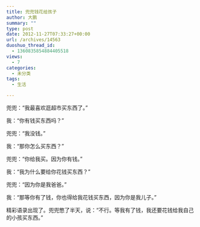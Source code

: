 ```yaml
---
title: 兜兜钱花给孩子
author: 大鹏
summary: ""
type: post
date: 2012-11-27T07:33:27+00:00
url: /archives/14563
duoshuo_thread_id:
  - 1360835854884405518
views:
  - 7
categories:
  - 未分类
tags:
  - 生活

---
```

兜兜：“我最喜欢逛超市买东西了。”

我：“你有钱买东西吗？”

兜兜：“我没钱。”

我：“那你怎么买东西？”

兜兜：“你给我买。因为你有钱。”

我：“我为什么要给你花钱买东西？”

兜兜：“因为你是我爸爸。”

我：“那等你有了钱，你也得给我花钱买东西，因为你是我儿子。”

精彩语录出现了。兜兜憋了半天，说：“不行。等我有了钱，我还要花钱给我自己的小孩买东西。”

